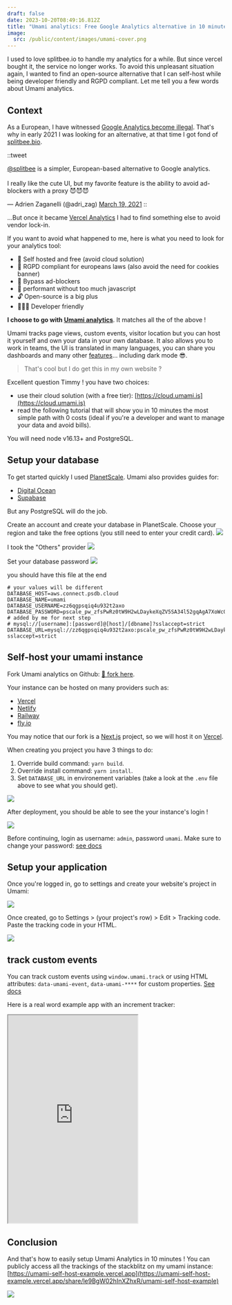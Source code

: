 ```yaml
---
draft: false
date: 2023-10-20T08:49:16.812Z
title: "Umami analytics: Free Google Analytics alternative in 10 minutes"
image:
  src: /public/content/images/umami-cover.png
---
```


I used to love splitbee.io to handle my analytics for a while. But since vercel bought it, the service no longer works. To avoid this unpleasant situation again, I wanted to find an open-source alternative that I can self-host while being developer friendly and RGPD compliant. Let me tell you a few words about Umami analytics.

<!-- more -->

## Context

As a European, I have witnessed [Google Analytics become illegal](https://plausible.io/blog/google-analytics-illegal). That's why in early 2021 I was looking for an alternative, at that time I got fond of [splitbee.bio](https://splitbee.io/).

::tweet
<p lang="en" dir="ltr"><a href="https://twitter.com/splitbee?ref_src=twsrc%5Etfw">@splitbee</a> is a simpler, European-based alternative to Google analytics.<br><br>I really like the cute UI, but my favorite feature is the ability to avoid ad-blockers with a proxy 😈😈😈</p>&mdash; Adrien Zaganelli (@adri_zag) <a href="https://twitter.com/adri_zag/status/1372861060731052035?ref_src=twsrc%5Etfw">March 19, 2021</a>
::

...But once it became [Vercel Analytics](https://vercel.com/blog/vercel-acquires-splitbee) I had to find something else to avoid vendor lock-in.

If you want to avoid what happened to me, here is what you need to look for your analytics tool:
- 🤑 Self hosted and free (avoid cloud solution)
- 🍪 RGPD compliant for europeans laws (also avoid the need for cookies banner)
- 🥷 Bypass ad-blockers
- 🪽 performant without too much javascript
- 🔓 Open-source is a big plus
- 🧑🏻‍💻 Developer friendly

**I choose to go with [Umami analytics](https://umami.is/)**. It matches all the of the above !

Umami tracks page views, custom events, visitor location but you can host it yourself and own your data in your own database.
It also allows you to work in teams, the UI is translated in many languages, you can share you dashboards and many other [features](https://umami.is/features)... including dark mode 😎.

> That's cool but I do get this in my own website ?

Excellent question Timmy ! you have two choices:
- use their cloud solution (with a free tier): [https://cloud.umami.is](https://cloud.umami.is)
- read the following tutorial that will show you in 10 minutes the most simple path with 0 costs (ideal if you're a developer and want to manage your data and avoid bills).

You will need node v16.13+ and PostgreSQL.

## Setup your database

To get started quickly I used [PlanetScale](https://planetscale.com/pricing). Umami also provides guides for:
- [Digital Ocean](https://umami.is/docs/running-on-digitalocean)
- [Supabase](https://umami.is/docs/running-on-supabase)

But any PostgreSQL will do the job.

Create an account and create your database in PlanetScale. Choose your region and take the free options (you still need to enter your credit card).
![](/public/content/images/umami-planetscale-setup.jpg)

I took the "Others" provider
![](/public/content/images/umami-planetscale-provider.jpg)

Set your database password
![](/public/content/images/umami-planetscale-password.jpg)

you should have this file at the end
```shell[.env]
# your values will be different
DATABASE_HOST=aws.connect.psdb.cloud
DATABASE_NAME=umami
DATABASE_USERNAME=zz6qgpsqiq4u932t2axo
DATABASE_PASSWORD=pscale_pw_zfsPwRz0tW9H2wLDaykeXqZV5SA34l52gqAgA7XoWc0
# added by me for next step
# mysql://[username]:[password]@[host]/[dbname]?sslaccept=strict
DATABASE_URL=mysql://zz6qgpsqiq4u932t2axo:pscale_pw_zfsPwRz0tW9H2wLDaykeXqZV5SA34l52gqAgA7XoWc0@aws.connect.psdb.cloud/umami?sslaccept=strict
```

## Self-host your umami instance

Fork Umami analytics on Github: [🔗 fork here](https://github.com/umami-software/umami/fork).

Your instance can be hosted on many providers such as:
- [Vercel](https://umami.is/docs/running-on-vercel)
- [Netlify](https://umami.is/docs/running-on-netlify)
- [Railway](https://umami.is/docs/running-on-railway)
- [fly.io](https://umami.is/docs/running-on-fly-io)

You may notice that our fork is a [Next.js](https://nextjs.org/) project, so we will host it on [Vercel](https://nextjs.org/).

When creating you project you have 3 things to do:
1. Override build command: `yarn build`.
2. Override install command: `yarn install`.
3. Set `DATABASE_URL` in environement variables (take a look at the `.env` file above to see what you should get).

![](/public/content/images/umami-vercel-setup.jpg)

After deployment, you should be able to see the your instance's login !

![](/public/content/images/umami-login.jpg)

Before continuing, login as username: `admin`, password `umami`. Make sure to change your password: [see docs](https://umami.is/docs/login)

## Setup your application

Once you're logged in, go to settings and create your website's project in Umami:

![](/public/content/images/umami-create-project.jpg)

Once created, go to Settings > (your project's row) > Edit > Tracking code. Paste the tracking code in your HTML.


![](/public/content/images/umami-tracking-code.jpg)


## track custom events

You can track custom events using `window.umami.track` or using HTML attributes: `data-umami-event`, `data-umami-****` for custom properties.
[See docs](https://umami.is/docs/track-events)

Here is a real word example app with an increment tracker:
<iframe class="w-full" height="480" src="https://stackblitz.com/edit/vitejs-vite-fqrzhn?ctl=1&embed=1&file=src%2FApp.tsx"></iframe>


## Conclusion

And that's how to easily setup Umami Analytics in 10 minutes ! You can publicly access all the trackings of the stackblitz on my umami instance: [https://umami-self-host-example.vercel.app](https://umami-self-host-example.vercel.app/share/le9BgW02hInXZhxR/umami-self-host-example)

![](/public/content/images/umami-final.jpg)